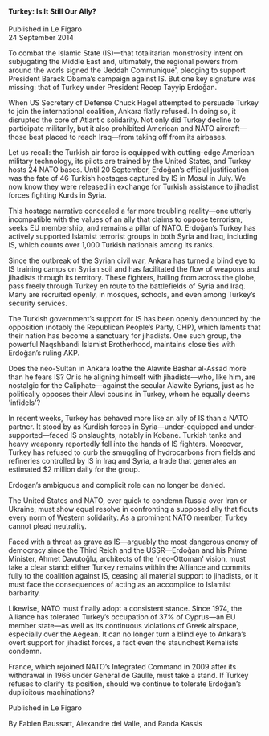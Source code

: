 <h4>Turkey: Is It Still Our Ally?</h4>


Published in Le Figaro
<br>
24 September 2014


To combat the Islamic State (IS)—that totalitarian monstrosity intent on subjugating the Middle East and, ultimately, the regional powers from around the worls signed the 'Jeddah Communiqué', pledging to support President Barack Obama’s campaign against IS. But one key signature was missing: that of Turkey under President Recep Tayyip Erdoğan.

When US Secretary of Defense Chuck Hagel attempted to persuade Turkey to join the international coalition, Ankara flatly refused. In doing so, it disrupted the core of Atlantic solidarity. Not only did Turkey decline to participate militarily, but it also prohibited American and NATO aircraft—those best placed to reach Iraq—from taking off from its airbases.

Let us recall: the Turkish air force is equipped with cutting-edge American military technology, its pilots are trained by the United States, and Turkey hosts 24 NATO bases. Until 20 September, Erdoğan’s official justification was the fate of 46 Turkish hostages captured by IS in Mosul in July. We now know they were released in exchange for Turkish assistance to jihadist forces fighting Kurds in Syria.

This hostage narrative concealed a far more troubling reality—one utterly incompatible with the values of an ally that claims to oppose terrorism, seeks EU membership, and remains a pillar of NATO. Erdoğan’s Turkey has actively supported Islamist terrorist groups in both Syria and Iraq, including IS, which counts over 1,000 Turkish nationals among its ranks.

Since the outbreak of the Syrian civil war, Ankara has turned a blind eye to IS training camps on Syrian soil and has facilitated the flow of weapons and jihadists through its territory. These fighters, hailing from across the globe, pass freely through Turkey en route to the battlefields of Syria and Iraq. Many are recruited openly, in mosques, schools, and even among Turkey’s security services.

The Turkish government’s support for IS has been openly denounced by the opposition (notably the Republican People’s Party, CHP), which laments that their nation has become a sanctuary for jihadists. One such group, the powerful Naqshbandi Islamist Brotherhood, maintains close ties with Erdoğan’s ruling AKP.

Does the neo-Sultan in Ankara loathe the Alawite Bashar al-Assad more than he fears IS? Or is he aligning himself with jihadists—who, like him, are nostalgic for the Caliphate—against the secular Alawite Syrians, just as he politically opposes their Alevi cousins in Turkey, whom he equally deems 'infidels'?

In recent weeks, Turkey has behaved more like an ally of IS than a NATO partner. It stood by as Kurdish forces in Syria—under-equipped and under-supported—faced IS onslaughts, notably in Kobane. Turkish tanks and heavy weaponry reportedly fell into the hands of IS fighters. Moreover, Turkey has refused to curb the smuggling of hydrocarbons from fields and refineries controlled by IS in Iraq and Syria, a trade that generates an estimated $2 million daily for the group.

Erdogan’s ambiguous and complicit role can no longer be denied.

The United States and NATO, ever quick to condemn Russia over Iran or Ukraine, must show equal resolve in confronting a supposed ally that flouts every norm of Western solidarity. As a prominent NATO member, Turkey cannot plead neutrality.

Faced with a threat as grave as IS—arguably the most dangerous enemy of democracy since the Third Reich and the USSR—Erdoğan and his Prime Minister, Ahmet Davutoğlu, architects of the 'neo-Ottoman' vision, must take a clear stand: either Turkey remains within the Alliance and commits fully to the coalition against IS, ceasing all material support to jihadists, or it must face the consequences of acting as an accomplice to Islamist barbarity.

Likewise, NATO must finally adopt a consistent stance. Since 1974, the Alliance has tolerated Turkey’s occupation of 37% of Cyprus—an EU member state—as well as its continuous violations of Greek airspace, especially over the Aegean. It can no longer turn a blind eye to Ankara’s overt support for jihadist forces, a fact even the staunchest Kemalists condemn.

France, which rejoined NATO’s Integrated Command in 2009 after its withdrawal in 1966 under General de Gaulle, must take a stand. If Turkey refuses to clarify its position, should we continue to tolerate Erdoğan’s duplicitous machinations?

Published in Le Figaro

By Fabien Baussart, Alexandre del Valle, and Randa Kassis
